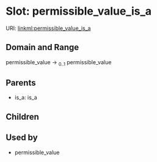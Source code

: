 
# Slot: permissible_value_is_a




URI: [linkml:permissible_value_is_a](https://w3id.org/linkml/permissible_value_is_a)


## Domain and Range

permissible_value &#8594;  <sub>0..1</sub> permissible_value

## Parents

 *  is_a: is_a

## Children


## Used by

 * permissible_value
